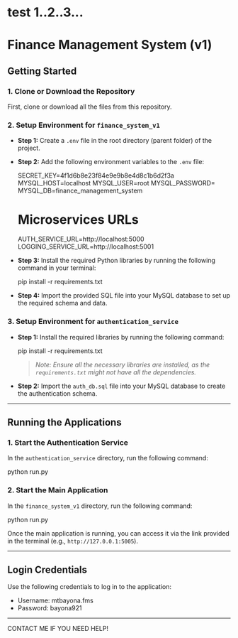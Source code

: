 # test 1..2..3...
# Finance Management System (v1)

## Getting Started

### 1. Clone or Download the Repository
First, clone or download all the files from this repository.

### 2. Setup Environment for `finance_system_v1`

- **Step 1:** Create a `.env` file in the root directory (parent folder) of the project.
- **Step 2:** Add the following environment variables to the `.env` file:

  SECRET_KEY=4f1d6b8e23f84e9e9b8e4d8c1b6d2f3a
  MYSQL_HOST=localhost
  MYSQL_USER=root
  MYSQL_PASSWORD=
  MYSQL_DB=finance_management_system

  # Microservices URLs
  AUTH_SERVICE_URL=http://localhost:5000
  LOGGING_SERVICE_URL=http://localhost:5001

- **Step 3:** Install the required Python libraries by running the following command in your terminal:

  pip install -r requirements.txt

- **Step 4:** Import the provided SQL file into your MySQL database to set up the required schema and data.

### 3. Setup Environment for `authentication_service`

- **Step 1:** Install the required libraries by running the following command:

  pip install -r requirements.txt

  > *Note: Ensure all the necessary libraries are installed, as the `requirements.txt` might not have all the dependencies.*

- **Step 2:** Import the `auth_db.sql` file into your MySQL database to create the authentication schema.

---

## Running the Applications

### 1. Start the Authentication Service
In the `authentication_service` directory, run the following command:

python run.py

### 2. Start the Main Application
In the `finance_system_v1` directory, run the following command:

python run.py

Once the main application is running, you can access it via the link provided in the terminal (e.g., `http://127.0.0.1:5005`).

---

## Login Credentials

Use the following credentials to log in to the application:

- Username: mtbayona.fms
- Password: bayona921

---

CONTACT ME IF YOU NEED HELP!
